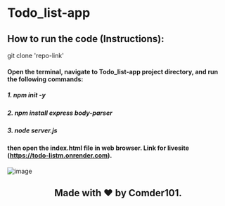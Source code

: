 # Todo_list-app
## How to run the code (Instructions):
git clone 'repo-link'
#### Open the terminal, navigate to Todo_list-app project directory, and run the following commands:
##### 1. npm init -y
##### 2. npm install express body-parser
##### 3. node server.js
#### then open the index.html file in web browser. Link for livesite (https://todo-listm.onrender.com).

![image](https://github.com/Comder101/Todo_list-app/assets/86362195/9fca66d7-c307-4b71-8076-1a351f7587a0)

## <p align="center"> Made with :heart: by Comder101. <p/>
